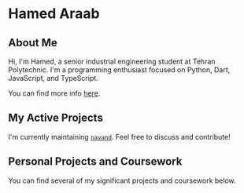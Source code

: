 # Hamed Araab

## About Me

Hi, I'm Hamed, a senior industrial engineering student at Tehran Polytechnic.
I'm a programming enthusiast focused on Python, Dart, JavaScript, and TypeScript.

You can find more info [here](https://linkedin.com/in/hamed-araab).

## My Active Projects

I'm currently maintaining [`navand`](https://github.com/Hawmex/navand).
Feel free to discuss and contribute!

## Personal Projects and Coursework

You can find several of my significant projects and coursework below.
